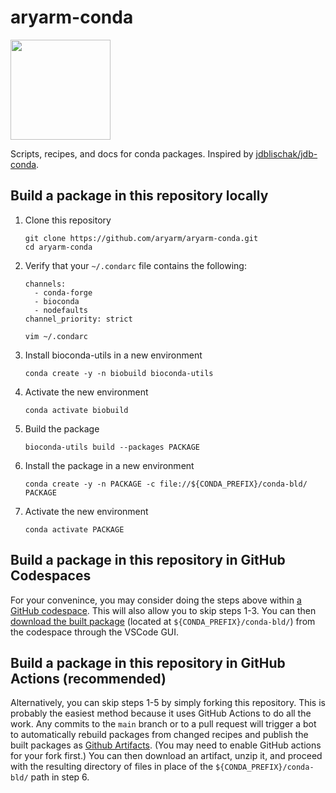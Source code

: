 # aryarm-conda
[<img src=https://github.com/codespaces/badge.svg width=160>](https://codespaces.new/aryarm/aryarm-conda)

Scripts, recipes, and docs for conda packages. Inspired by [jdblischak/jdb-conda](https://github.com/jdblischak/jdb-conda).

## Build a package in this repository locally

1. Clone this repository
    ```
    git clone https://github.com/aryarm/aryarm-conda.git
    cd aryarm-conda
    ```
2. Verify that your `~/.condarc` file contains the following:
   ```
   channels:
     - conda-forge
     - bioconda
     - nodefaults
   channel_priority: strict
   ```
   ```
   vim ~/.condarc
   ```
3. Install bioconda-utils in a new environment
    ```
    conda create -y -n biobuild bioconda-utils
    ```
4. Activate the new environment
    ```
    conda activate biobuild
    ```
5. Build the package
    ```
    bioconda-utils build --packages PACKAGE
    ```
6. Install the package in a new environment
    ```
    conda create -y -n PACKAGE -c file://${CONDA_PREFIX}/conda-bld/ PACKAGE
    ```
7. Activate the new environment
    ```
    conda activate PACKAGE
    ```

## Build a package in this repository in GitHub Codespaces
For your convenince, you may consider doing the steps above within [a GitHub codespace](https://codespaces.new/aryarm/aryarm-conda). This will also allow you to skip steps 1-3. You can then [download the built package](https://github.com/orgs/community/discussions/62388#discussioncomment-7281243) (located at `${CONDA_PREFIX}/conda-bld/`) from the codespace through the VSCode GUI.

## Build a package in this repository in GitHub Actions (recommended)
Alternatively, you can skip steps 1-5 by simply forking this repository. This is probably the easiest method because it uses GitHub Actions to do all the work. Any commits to the `main` branch or to a pull request will trigger a bot to automatically rebuild packages from changed recipes and publish the built packages as [Github Artifacts](https://docs.github.com/en/actions/managing-workflow-runs/downloading-workflow-artifacts). (You may need to enable GitHub actions for your fork first.) You can then download an artifact, unzip it, and proceed with the resulting directory of files in place of the `${CONDA_PREFIX}/conda-bld/` path in step 6.
